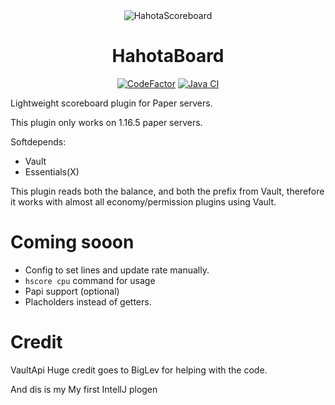 <div align="center">
<img src="https://cdn.discordapp.com/emojis/812406493529505843.png" alt="HahotaScoreboard">

# HahotaBoard

[![CodeFactor](https://www.codefactor.io/repository/github/koxsosen/hahotaboard/badge)](https://www.codefactor.io/repository/github/koxsosen/hahotaboard)
[![Java CI](https://github.com/KoxSosen/HahotaBoard/actions/workflows/main.yml/badge.svg)](https://github.com/KoxSosen/HahotaBoard/actions)
 
</div>

Lightweight scoreboard plugin for Paper servers.

This plugin only works on 1.16.5 paper servers.

Softdepends:
- Vault
- Essentials(X)

This plugin reads both the balance, and both the prefix from Vault, therefore it works with almost all economy/permission plugins using Vault.

# Coming sooon

- Config to set lines and update rate manually.
- ```hscore cpu``` command for usage
- Papi support (optional)
- Placholders instead of getters.

# Credit 
VaultApi
Huge credit goes to BigLev for helping with the code.

And dis is my
My first IntellJ plogen
